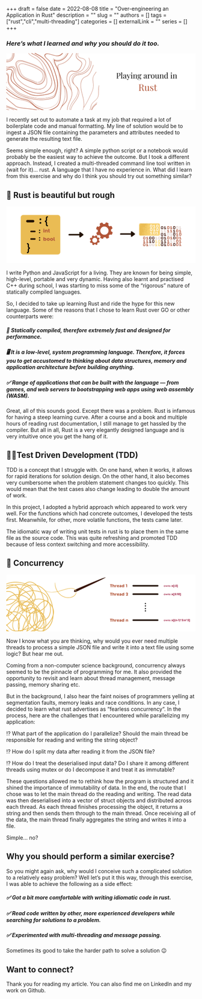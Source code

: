 +++ 
draft = false
date = 2022-08-08
title = "Over-engineering an Application in Rust"
description = ""
slug = ""
authors = []
tags = ["rust","cli","multi-threading"]
categories = []
externalLink = ""
series = []
+++
### _Here’s what I learned and why you should do it too._

![1.png](images/1.png)

I recently set out to automate a task at my job that required a lot of boilerplate code and manual formatting. My line of solution would be to ingest a JSON file containing the parameters and attributes needed to generate the resulting text file.

Seems simple enough, right? A simple python script or a notebook would probably be the easiest way to achieve the outcome. But I took a different approach. Instead, I created a multi-threaded command line tool written in (wait for it)… rust. A language that I have no experience in. What did I learn from this exercise and why do I think you should try out something similar?

## 🤖 Rust is beautiful but rough

![2.png](images/2.png)

I write Python and JavaScript for a living. They are known for being simple, high-level, portable and very dynamic. Having also learnt and practised C++ during school, I was starting to miss some of the “rigorous” nature of statically compiled languages.

So, I decided to take up learning Rust and ride the hype for this new language. Some of the reasons that I chose to learn Rust over GO or other counterparts were:

##### 💨 Statically compiled, therefore extremely fast and designed for performance.

##### 🖥 It is a low-level, system programming language. Therefore, it forces you to get accustomed to thinking about data structures, memory and application architecture before building anything.

##### ✅ Range of applications that can be built with the language — from games, and web servers to bootstrapping web apps using web assembly (WASM).

Great, all of this sounds good. Except there was a problem. Rust is infamous for having a steep learning curve. After a course and a book and multiple hours of reading rust documentation, I still manage to get hassled by the compiler. But all in all, Rust is a very elegantly designed language and is very intuitive once you get the hang of it.

## 🏃🏽Test Driven Development (TDD)
TDD is a concept that I struggle with. On one hand, when it works, it allows for rapid iterations for solution design. On the other hand, it also becomes very cumbersome when the problem statement changes too quickly. This would mean that the test cases also change leading to double the amount of work.

In this project, I adopted a hybrid approach which appeared to work very well. For the functions which had concrete outcomes, I developed the tests first. Meanwhile, for other, more volatile functions, the tests came later.

The idiomatic way of writing unit tests in rust is to place them in the same file as the source code. This was quite refreshing and promoted TDD because of less context switching and more accessibility.

## 🧵 Concurrency

![3.png](images/3.png)

Now I know what you are thinking, why would you ever need multiple threads to process a simple JSON file and write it into a text file using some logic? But hear me out.

Coming from a non-computer science background, concurrency always seemed to be the pinnacle of programming for me. It also provided the opportunity to revisit and learn about thread management, message passing, memory sharing etc.

But in the background, I also hear the faint noises of programmers yelling at segmentation faults, memory leaks and race conditions. In any case, I decided to learn what rust advertises as “fearless concurrency“. In the process, here are the challenges that I encountered while parallelizing my application:

⁉️ What part of the application do I parallelize? Should the main thread be responsible for reading and writing the string object?

⁉️ How do I split my data after reading it from the JSON file?

⁉️ How do I treat the deserialised input data? Do I share it among different threads using mutex or do I decompose it and treat it as immutable?

These questions allowed me to rethink how the program is structured and it shined the importance of immutability of data. In the end, the route that I chose was to let the main thread do the reading and writing. The read data was then deserialised into a vector of struct objects and distributed across each thread. As each thread finishes processing the object, it returns a string and then sends them through to the main thread. Once receiving all of the data, the main thread finally aggregates the string and writes it into a file.

Simple… no?

## Why you should perform a similar exercise?

So you might again ask, why would I conceive such a complicated solution to a relatively easy problem? Well let’s put it this way, through this exercise, I was able to achieve the following as a side effect:

##### ✅ Got a bit more comfortable with writing idiomatic code in rust.

##### ✅ Read code written by other, more experienced developers while searching for solutions to a problem.

##### ✅ Experimented with multi-threading and message passing.

Sometimes its good to take the harder path to solve a solution 😉

## Want to connect?
Thank you for reading my article. You can also find me on LinkedIn and my work on Github.